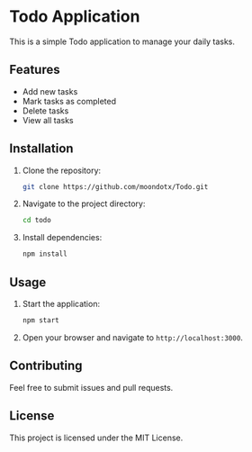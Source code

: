 # Todo Application

This is a simple Todo application to manage your daily tasks.

## Features

- Add new tasks
- Mark tasks as completed
- Delete tasks
- View all tasks

## Installation

1. Clone the repository:

   ```sh
   git clone https://github.com/moondotx/Todo.git
   ```

2. Navigate to the project directory:

   ```sh
   cd todo
   ```

3. Install dependencies:
   ```sh
   npm install
   ```

## Usage

1. Start the application:

   ```sh
   npm start
   ```

2. Open your browser and navigate to `http://localhost:3000`.

## Contributing

Feel free to submit issues and pull requests.

## License

This project is licensed under the MIT License.
